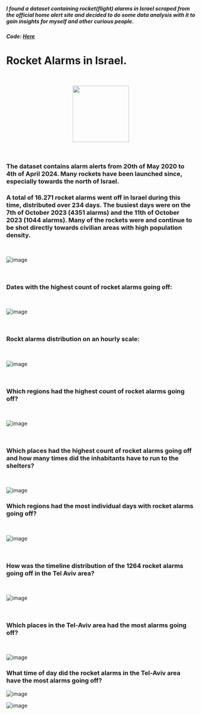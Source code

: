 ##### I found a dataset containing rocket(flight) alarms in Israel scraped from the official home alert site and decided to do some data analysis with it to gain insights for myself and other curious people. 
##### Code: [Here](https://github.com/ToriiX/miniprojects/blob/main/Rocketalarms_israel.ipynb)



# Rocket Alarms in Israel.

<br>


<p style="text-align: center;">
  <img src="https://github.com/user-attachments/assets/41a398ed-f914-46ee-acd2-1c02ab16b9a0" width="150" />
</p>

<br>

### The dataset contains alarm alerts from 20th of May 2020 to 4th of April 2024. Many rockets have been launched since, especially towards the north of Israel. 

### A total of 16.271 rocket alarms went off in Israel during this time, distributed over 234 days. The busiest days were on the 7th of October 2023 (4351 alarms) and the 11th of October 2023 (1044 alarms). Many of the rockets were and continue to be shot directly towards civilian areas with high population density.
<br>



![image](https://github.com/user-attachments/assets/833ec7fb-ae12-4b90-8cda-f2e37d94b256)



<br>


### Dates with the highest count of rocket alarms going off:

<br>


![image](https://github.com/user-attachments/assets/ffd6a309-b363-4aba-8ca4-3a70384aaa6b)




<br>

### Rockt alarms distribution on an hourly scale:

<br>

![image](https://github.com/user-attachments/assets/5af504b7-0779-4aa1-a5c4-9323a5e184fe)


<br>

### Which regions had the highest count of rocket alarms going off?

<br>

![image](https://github.com/user-attachments/assets/a0bc6e14-f23d-4b22-a12c-242d71710d9a)



<br>


### Which places had the highest count of rocket alarms going off and how many times did the inhabitants have to run to the shelters? 

<br>

![image](https://github.com/user-attachments/assets/6130a742-ad02-418c-a7fe-f51a2ed52dac)



### Which regions had the most individual days with rocket alarms going off?

<br>

![image](https://github.com/user-attachments/assets/6c1be8aa-4d39-44ce-953f-3a3652202f20)

<br>




### How was the timeline distribution of the 1264 rocket alarms going off in the Tel Aviv area?

<br>

![image](https://github.com/user-attachments/assets/fbb6fd05-f47d-49a6-95cc-7005afa4f5df)

<br>



### Which places in the Tel-Aviv area had the most alarms going off?

<br>


![image](https://github.com/user-attachments/assets/56a233eb-26f3-43ab-a220-6ad4e5edcd16)


### What time of day did the rocket alarms in the Tel-Aviv area have the most alarms going off?

![image](https://github.com/user-attachments/assets/12af8964-bd62-447a-b5e3-cd46e888278a)



![image](https://github.com/user-attachments/assets/5c1b8f88-1c6f-445f-adc0-935fe5e55210)








